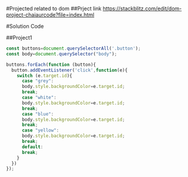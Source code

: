 #Projected related to dom
##Prject link
https://stackblitz.com/edit/dom-project-chaiaurcode?file=index.html

#Solution Code

##Project1


```javascript
const buttons=document.querySelectorAll('.button');
const body=document.querySelector("body");

buttons.forEach(function (button){
  button.addEventListener('click',function(e){
    switch (e.target.id){
      case "grey":
      body.style.backgroundColor=e.target.id;
      break;
      case "white":
      body.style.backgroundColor=e.target.id;
      break;
      case "blue":
      body.style.backgroundColor=e.target.id;
      break;
      case "yellow":
      body.style.backgroundColor=e.target.id;
      break;
      default:
      break;
    }
  })
});
```